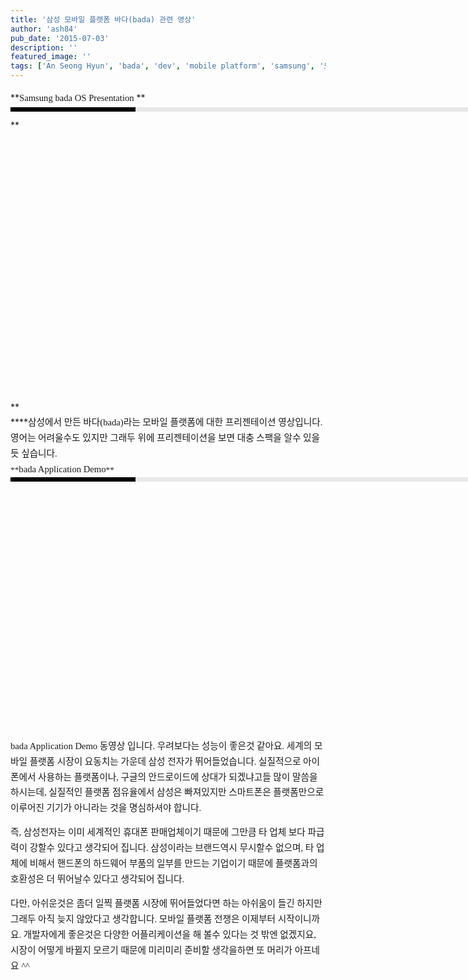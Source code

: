 ```yaml
---
title: '삼성 모바일 플랫폼 바다(bada) 관련 영상'
author: 'ash84'
pub_date: '2015-07-03'
description: ''
featured_image: ''
tags: ['An Seong Hyun', 'bada', 'dev', 'mobile platform', 'samsung', '모바일플랫폼', '바다 모바일플랫폼', '삼성전자', '안성현']
---
```



<div style="LINE-HEIGHT: 2">  
**<span style="FONT-SIZE: 10pt"><span style="FONT-FAMILY: Dotum"><span style="FONT-SIZE: 11pt"><span style="FONT-FAMILY: Dotum">Samsung bada OS Presentation</span></span></span></span>  
**</div>  
<div style="LINE-HEIGHT: 2">  
<div style="PADDING-RIGHT: 6px; PADDING-LEFT: 6px; MARGIN-BOTTOM: 10px; PADDING-BOTTOM: 3px; FONT: bold 1pt/1 나눔고딕, Sans-serif; BORDER-LEFT: #000000 200px solid; WIDTH: 690px; COLOR: #fff; PADDING-TOP: 3px; HEIGHT: 1px; BACKGROUND-COLOR: #e8e8e8"><span style="FONT-SIZE: 11pt"><span style="FONT-SIZE: 10pt"><span style="FONT-SIZE: 11pt"><span style="FONT-SIZE: 10pt"><span style="FONT-SIZE: 10pt"><span style="FONT-FAMILY: Batang"><span style="FONT-SIZE: 11pt"><span style="FONT-SIZE: 1pt"></span></span></span></span></span></span></span></span></div>  
<div style="LINE-HEIGHT: 1.7"><font color="#474747" face="돋움"></font>  
**<span style="FONT-SIZE: 10pt"><span style="FONT-FAMILY: Dotum"><span style="FONT-SIZE: 11pt"><span style="FONT-FAMILY: Dotum"><object height="427" width="594"><param name="movie" value="http://www.youtube.com/v/QpVEzzJ16gs&hl=ko_KR&fs=1&color1=0x2b405b&color2=0x6b8ab6"></param><param name="allowFullScreen" value="true"></param><param name="allowscriptaccess" value="always"></param><embed allowfullscreen="true" allowscriptaccess="always" height="427" src="http://www.youtube.com/v/QpVEzzJ16gs&hl=ko_KR&fs=1&color1=0x2b405b&color2=0x6b8ab6" type="application/x-shockwave-flash" width="594"></embed></object></span></span></span></span>**</div></div>  
<div style="LINE-HEIGHT: 2">  
<div style="LINE-HEIGHT: 1.7">****<span style="FONT-SIZE: 10pt"><span style="FONT-FAMILY: Dotum"><span style="FONT-SIZE: 11pt"><span style="FONT-FAMILY: Dotum">삼성에서 만든 바다(bada)라는 모바일 플랫폼에 대한 프리젠테이션 영상입니다. 영어는 어려울수도 있지만 그래두 위에 프리젠테이션을 보면 대충 스팩을 알수 있을듯 싶습니다. </span></span></span></span>  
</div></div>  
<div style="LINE-HEIGHT: 2">  
<div style="LINE-HEIGHT: 1.7">  
<span style="FONT-SIZE: 10pt"><span style="FONT-FAMILY: Dotum">**<span style="FONT-SIZE: 11pt"><span style="FONT-FAMILY: Dotum">bada Application Demo</span></span>**</span></span></div></div>  
<div style="LINE-HEIGHT: 2">  
<div style="PADDING-RIGHT: 6px; PADDING-LEFT: 6px; MARGIN-BOTTOM: 10px; PADDING-BOTTOM: 3px; FONT: bold 1pt/1 나눔고딕, Sans-serif; BORDER-LEFT: #000000 200px solid; WIDTH: 690px; COLOR: #fff; PADDING-TOP: 3px; HEIGHT: 1px; BACKGROUND-COLOR: #e8e8e8"><span style="FONT-SIZE: 11pt"><span style="FONT-SIZE: 10pt"><span style="FONT-SIZE: 11pt"><span style="FONT-SIZE: 10pt"><span style="FONT-SIZE: 10pt"><span style="FONT-FAMILY: Batang"><span style="FONT-SIZE: 11pt"><span style="FONT-SIZE: 1pt"></span></span></span></span></span></span></span></span></div>  
<div style="LINE-HEIGHT: 1.7"><span style="FONT-FAMILY: Dotum"><font color="#474747"><span style="FONT-SIZE: 11pt"><span style="FONT-FAMILY: Dotum">﻿</span></span></font><span style="FONT-SIZE: 10pt"><font color="#474747"><span style="FONT-SIZE: 11pt"><span style="FONT-FAMILY: Dotum">﻿</span></span></font><span style="FONT-FAMILY: Dotum"><font color="#474747"><span style="FONT-SIZE: 11pt"><span style="FONT-FAMILY: Dotum">﻿</span></span></font></span></span></span>  
<span style="FONT-SIZE: 11pt"><span style="FONT-FAMILY: Dotum"><object height="376" width="595"><param name="movie" value="http://www.youtube.com/v/0bH5RrUL7kA&hl=ko_KR&fs=1&color1=0x2b405b&color2=0x6b8ab6"></param><param name="allowFullScreen" value="true"></param><param name="allowscriptaccess" value="always"></param><embed allowfullscreen="true" allowscriptaccess="always" height="376" src="http://www.youtube.com/v/0bH5RrUL7kA&hl=ko_KR&fs=1&color1=0x2b405b&color2=0x6b8ab6" type="application/x-shockwave-flash" width="595"></embed></object></span></span><span style="FONT-SIZE: 10pt"><span style="FONT-FAMILY: Dotum"><span style="FONT-SIZE: 11pt"><span style="FONT-FAMILY: Dotum">bada Application Demo 동영상 입니다. 우려보다는 성능이 좋은것 같아요. 세계의 모바일 플랫폼 시장이 요동치는 가운데 삼성 전자가 뛰어들었습니다. 실질적으로 아이폰에서 사용하는 플랫폼이나, 구글의 안드로이드에 상대가 되겠냐고들 많이 말씀을 하시는데, 실질적인 플랫폼 점유율에서 삼성은 빠져있지만 스마트폰은 플랫폼만으로 이루어진 기기가 아니라는 것을 명심하셔야 합니다. </span></span></span></span>

<span style="FONT-SIZE: 10pt"><span style="FONT-FAMILY: Dotum"><span style="FONT-SIZE: 11pt"><span style="FONT-FAMILY: Dotum">즉, 삼성전자는 이미 세계적인 휴대폰 판매업체이기 때문에 그만큼 타 업체 보다 파급력이 강할수 있다고 생각되어 집니다. 삼성이라는 브랜드역시 무시할수 없으며, 타 업체에 비해서 핸드폰의 하드웨어 부품의 일부를 만드는 기업이기 때문에 플랫폼과의 호환성은 더 뛰어날수 있다고 생각되어 집니다. </span></span></span></span>

<font face="돋움" size="2"><span style="FONT-SIZE: 11pt"><span style="FONT-FAMILY: Dotum">다만, 아쉬운것은 좀더 일찍 플랫폼 시장에 뛰어들었다면 하는 아쉬움이 들긴 하지만 그래두 아직 늦지 않았다고 생각합니다. 모바일 플랫폼 전쟁은 이제부터 시작이니까요. 개발자에게 좋은것은 다양한 어플리케이션을 해 볼수 있다는 것 밖엔 없겠지요, 시장이 어떻게 바뀔지 모르기 때문에 미리미리 준비할 생각을하면 또 머리가 아프네요 ^^ </span></span></font>

</div></div>

